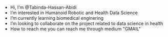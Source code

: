 - Hi, I’m @Tabinda-Hassan-Abidi
-  I’m interested in Humanoid Robotic and Health Data Science
-  I’m currently learning biomedical enginering
-  I’m looking to collaborate on the project related to data science in health
-  How to reach me you can reach me through medium "GMAIL"

<!---
Tabinda-Hassan-Abidi/Tabinda-Hassan-Abidi is a ✨ special ✨ repository because its `README.md` (this file) appears on your GitHub profile.
You can click the Preview link to take a look at your changes.
--->

